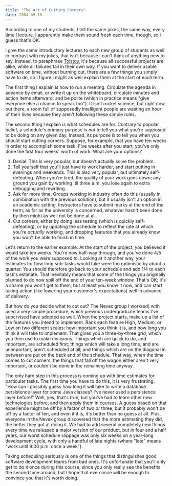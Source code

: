 ```yaml
---
title: "The Art of Cutting Corners"
date: 2004-09-16
---
```

<p>According to one of my students, I tell the same jokes, the same way, every time I lecture.  I apparently make them sound fresh each time, though, so I guess that's OK.</p>

<p>I give the same introductory lectures to each new group of students as well.  In contrast with my jokes, that isn't because I can't think of anything new to say.  Instead, to paraphrase <a href="http://www.quotationspage.com/quote/27719.html">Tolstoy</a>, it's because all successful projects are alike, while all failures fail in their own way.  If you want to deliver usable software on time, without burning out, there are a few things you simply have to do, so I figure I might as well explain them at the start of each term.</p>

<p>The first thing I explain is how to run a meeting.  Circulate the agenda in advance by email, or write it up on the whiteboard; circulate minutes and action items afterward; and be polite (which in practice means "give everyone else a chance to speak too").  It isn't rocket science, but right now, out there, a room full of supposedly intelligent people are wasting an hour of their lives because they aren't following these simple rules.</p>

<p>The second thing I explain is what schedules are for.  Contrary to popular belief, a schedule's primary purpose is <em>not</em> to tell you what you're supposed to be doing on any given day.  Instead, its purpose is to tell you when you should start cutting corners.  Suppose, for example, that you have ten weeks in order to accomplish some task.  Five weeks after you start, you've only done the first four weeks' worth of work.  What are your options?</p>

<ol>

<li>Denial.  This is very popular, but doesn't actually solve the problem.</li>

<li>Tell yourself that you'll just have to work harder, and start putting in evenings and weekends.  This is also very popular, but ultimately self-defeating.  When you're tired, the quality of your work goes down; any ground you gain by working 'til three a.m. you lose again to extra debugging and rewriting.</li>

<li>Ask for more time.  Groups working in industry often do this (usually in combination with the previous solution), but it usually isn't an option in an academic setting.  Instructors have to submit marks at the end of the term; as far as the university is concerned, whatever hasn't been done by then might as well not be done at all.</li>

<li>Cut corners, either by doing less testing (which is quickly self-defeating), or by updating the schedule to reflect the rate at which you're <em>actually</em> working, and dropping features that you already know you won't be able to finish in time.</li>

</ol>

<p>Let's return to the earlier example.  At the start of the project, you believed it would take ten weeks.  You're now half-way through, and you've done 4/5 of the work you were supposed to.  Looking at it another way, your estimates for how long sub-tasks would take were too optimistic by about a quarter.  You should therefore go back to your schedule and add 1/4 to each task's estimate.  That inevitably means that some of the things you originally planned to do now spill off the end of your ten-week window.  That's OK; it's a shame you won't get to them, but at least you know it now, and can start taking action (like lowering your customer's expectations) well in advance of delivery.</p>

<p>But how do you decide what to cut out?  The Nevex group I work(ed) with used a very simple procedure, which previous undergraduate teams I've supervised have adopted as well.  When the project starts, make up a list of the features you intend to implement.  Rank each feature High, Medium, or Low on two different scales: how important you think it is, and how long you think it will take to implement.  That gives you a three-by-three grid, which you then use to make decisions.  Things which are quick to do, and important, are scheduled first; things which will take a long time, and are unimportant, aren't scheduled at all; and things which are on the diagonal in between are put on the back end of the schedule.  That way, when the time comes to cut corners, the things that fall off the wagon either aren't very important, or couldn't be done in the remaining time anyway.</p>

<p>The only hard step in this process is coming up with time estimates for particular tasks.  The first time you have to do this, it is very frustrating.  "How can I possibly guess how long it will take to write a database persistence layer for some Java classes?  I've never used a persistence layer before!"  Well, yes, that's true, but you've had to learn other new technologies before, and then apply them in courses.  A guess based on that experience might be off by a factor of two or three, but it probably won't be off by a factor of ten, and even if it is, it's better than no guess at all.  Plus, everyone in the Nevex group discovered that the more estimating they did, the better they got at doing it.  We had to add several completely new things every time we released a major version of our product, but in four and a half years, our worst schedule slippage was only six weeks on a year-long development cycle, with only a handful of late nights (where "late" means "work until 9:00 p.m. once a week").</p>

<p>Taking scheduling seriously is one of the things that distinguishes good software development teams from bad ones.  It's unfortunate that you'll only get to do it once during this course, since you only really see the benefits the second time around, but I hope that even once will be enough to convince you that it's worth doing.</p>
